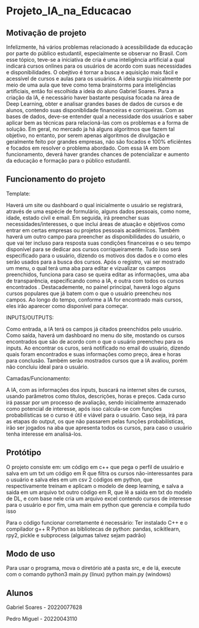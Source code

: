 # Projeto_IA_na_Educacao

## Motivação de projeto ##
Infelizmente, há vários problemas relacionado à acessibilidade da educação por parte do público estudantil, especialmente se observar no Brasil. Com esse tópico, teve-se a iniciativa de cria é uma inteligência artificial a qual indicará cursos onlines para os usuários de acordo com suas necessidades e disponibilidades. O obejtivo é tornar a busca e aquisição mais fácil e acessível de cursos e aulas para os usuários.
A ideia surgiu inicalmente por meio de uma aula que teve como tema brainstorms para inteligências artificiais, então foi escolhida a ideia do aluno Gabriel Soares. 
Para a criação da IA, é necessário haver bastante pesquisa focada na área de Deep Learning, obter e analisar grandes bases de dados de cursos e de alunos, contendo suas disponiblidade financeiras e corriqueiras. Com as bases de dados, deve-se entender qual a necessidade dos usuários e saber aplicar bem as técnicas para relacioná-las com os problemas e a forma de solução.
Em geral, no mercado ja há alguns algoritmos que fazem tal objetivo, no entanto, por serem apenas algoritmos de divulgação e geralmente feito por grandes empresas, não são focados e 100% eficiêntes e focados em resolver o problema abordado.
Com essa IA em bom funcionamento, deverá haver grandes chances de potencializar e aumento da educação e formação para o público estudantil.

## Funcionamento do projeto ##

Template:

Haverá um site ou dashboard o qual inicialmente o usuário se registrará, através de uma espécie de formulário, alguns dados pessoais, como nome, idade, estado civil e email. Em seguida, irá preencher  suas necessidades/interesses, o que inclui áreas de atuação e objetivos como entrar em certas empresas ou projetos pessoais acadêmicos. Também haverá um outro campo para preencher as disponibilidades do usuário, o que vai ter incluso para resposta suas condições financeiras e o seu tempo disponível para se dedicar aos cursos corriqueiramente. Tudo isso será especificado para o usuário, dizendo os motivos dos dados e o como eles serão usados para a busca dos cursos.
Após o registro, vai ser mostrado um menu, o qual terá uma aba para editar e vizualizar os campos preenchidos, funciona para caso se queira editar as informações, uma aba de transparência, especificando como a IA, e outra com todos os cursos encontrados . Destacademente, no painel principal, haverá logo alguns cursos populares que já batem com o que o usuário preencheu nos campos. Ao longo do tempo, conforme a IA for encontrado mais cursos, eles irão aparecer como disponível para começar.

INPUTS/OUTPUTS:

Como entrada, a IA terá os campos já citados preenchidos pelo usuário. Como saída, haverá um dashboard no menu do site, mostando os cursos encontrados que são de acordo com o que o usuário preencheu para os inputs. Ao encontrar os curos, será notificado no email do usuário, dizendo quais foram encontrados e suas informações como preço, área e horas para conclusão. Também serão mostrados cursos que a IA avaliou, porém não concluiu ideal para o usuário.

Camadas/Funcionamento:

A IA, com as informações dos inputs, buscará na internet sites de cursos, usando parâmetros como títulos, descrições, horas e preços. Cada curso irá passar por um processo de avaliação, sendo inicialmente armazenado como potencial de interesse, após isso calcula-se com funções probabilísticas se o curso é útil e viável para o usuário. Caso seja, irá para as etapas do output, os que não passarem pelas funções probabilísticas, irão ser jogados na aba que apresenta todos os cursos, para caso o usuário tenha interesse em analisá-los.

## Protótipo ##
O projeto consiste em:
  um código em c++ que pega o perfil de usuário e salva em um txt
  um código em R que filtra os cursos não-interessantes para o usuário e salva eles em um csv 
  2 códigos em python, que respectivamente treinam e aplicam o modelo de deep learning, e salva a saida em um arquivo txt
  outro código em R, que lê a saida em txt do modelo de DL, e com base nele cria um arquivo excel contendo cursos de interesse para o usuário
  e por fim, uma main em python que gerencia e compila tudo isso
  
Para o código funcionar corretamente é necessário:
  Ter instalado C++ e o compilador g++
  R
  Python
  as bibliotecas de python: pandas, scikitlearn, rpy2, pickle e subprocess (algumas talvez sejam padrão)
  
## Modo de uso ##
Para usar o programa, mova o diretório até a pasta src, e de lá, execute com o comando
python3 main.py (linux)
python main.py (windows)

## Alunos ##
Gabriel Soares - 20220077628

Pedro Miguel - 20220043110
